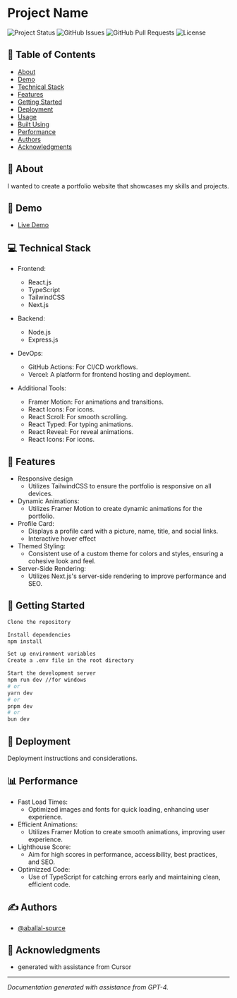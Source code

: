# Project Name
![Project Status](https://img.shields.io/badge/status-active-success.svg)
![GitHub Issues](https://img.shields.io/github/issues/yourusername/project-name)
![GitHub Pull Requests](https://img.shields.io/github/issues-pr/yourusername/project-name)
![License](https://img.shields.io/badge/license-MIT-blue.svg)

## 📝 Table of Contents
- [About](#about)
- [Demo](#demo)
- [Technical Stack](#technical-stack)
- [Features](#features)
- [Getting Started](#getting-started)
- [Deployment](#deployment)
- [Usage](#usage)
- [Built Using](#built-using)
- [Performance](#performance)
- [Authors](#authors)
- [Acknowledgments](#acknowledgments)

## 🧐 About
I wanted to create a portfolio website that showcases my skills and projects.

## 🎥 Demo
- [Live Demo](https://your-demo-link.com)


## 💻 Technical Stack
- Frontend:
  - React.js
  - TypeScript
  - TailwindCSS
  - Next.js

- Backend:
  - Node.js
  - Express.js

- DevOps:
  - GitHub Actions: For CI/CD workflows.
  - Vercel: A platform for frontend hosting and deployment.

- Additional Tools:
  - Framer Motion: For animations and transitions.
  - React Icons: For icons.
  - React Scroll: For smooth scrolling.
  - React Typed: For typing animations.
  - React Reveal: For reveal animations.
  - React Icons: For icons.

## 🎯 Features
- Responsive design
  - Utilizes TailwindCSS to ensure the portfolio is responsive on all devices.
- Dynamic Animations:
  - Utilizes Framer Motion to create dynamic animations for the portfolio.
- Profile Card:
  - Displays a profile card with a picture, name, title, and social links.
  - Interactive hover effect
- Themed Styling:
  - Consistent use of a custom theme for colors and styles, ensuring a cohesive look and feel.
- Server-Side Rendering:
  - Utilizes Next.js's server-side rendering to improve performance and SEO.

## 🏁 Getting Started

```bash
Clone the repository

Install dependencies
npm install

Set up environment variables
Create a .env file in the root directory

Start the development server
npm run dev //for windows
# or
yarn dev
# or
pnpm dev
# or
bun dev
```

## 🚀 Deployment
Deployment instructions and considerations.

## 📊 Performance
- Fast Load Times:
  - Optimized images and fonts for quick loading, enhancing user experience.
- Efficient Animations:
  - Utilizes Framer Motion to create smooth animations, improving user experience.
- Lighthouse Score: 
  - Aim for high scores in performance, accessibility, best practices, and SEO.
- Optimizzed Code:
  - Use of TypeScript for catching errors early and maintaining clean, efficient code.

## ✍️ Authors
- [@aballal-source](https://github.com/aballal-source)

## 🎉 Acknowledgments
- generated with assistance from Cursor

---

*Documentation generated with assistance from GPT-4.*

